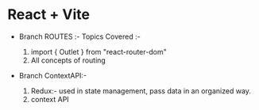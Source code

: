 # React + Vite

- Branch ROUTES :- Topics Covered :-

  1. import { Outlet } from "react-router-dom"
  2. All concepts of routing

- Branch ContextAPI:-

  1. Redux:- used in state management, pass data in an organized way.
  2. context API
   
